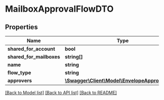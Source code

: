# MailboxApprovalFlowDTO

## Properties
Name | Type | Description | Notes
------------ | ------------- | ------------- | -------------
**shared_for_account** | **bool** |  | [optional] 
**shared_for_mailboxes** | **string[]** |  | [optional] 
**name** | **string** |  | 
**flow_type** | **string** |  | 
**approvers** | [**\Swagger\Client\Model\EnvelopeApproverDTO[]**](EnvelopeApproverDTO.md) |  | 

[[Back to Model list]](../../README.md#documentation-for-models) [[Back to API list]](../../README.md#documentation-for-api-endpoints) [[Back to README]](../../README.md)

